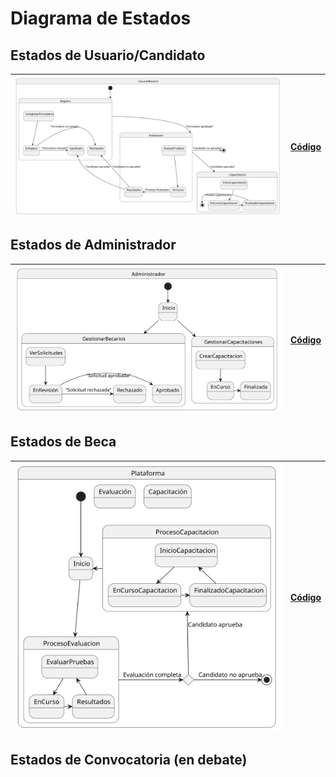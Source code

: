 # Diagrama de Estados


## Estados de Usuario/Candidato

|![Diagrama de Estados Candidato](/documentos/imagenes/modelo_del_dominio/Diagrama_de_Estados_Candidato_Beca.svg)|[Código](/modelo_del_dominio/diagramas_de_clases/clases.puml)|
|---|---|

## Estados de Administrador

|![Diagrama de Estados Administrador](/documentos/imagenes/modelo_del_dominio/Diagrama_de_Estados_Administrador_Beca.svg)|[Código](/modelo_del_dominio/diagramas_de_clases/clases.puml)|
|---|---|

## Estados de Beca

|![Diagrama de Estados](/documentos/imagenes/modelo_del_dominio/Diagrama_de_Estados_Beca.svg)|[Código](/modelo_del_dominio/diagramas_de_clases/clases.puml)|
|---|---|

## Estados de Convocatoria (en debate)